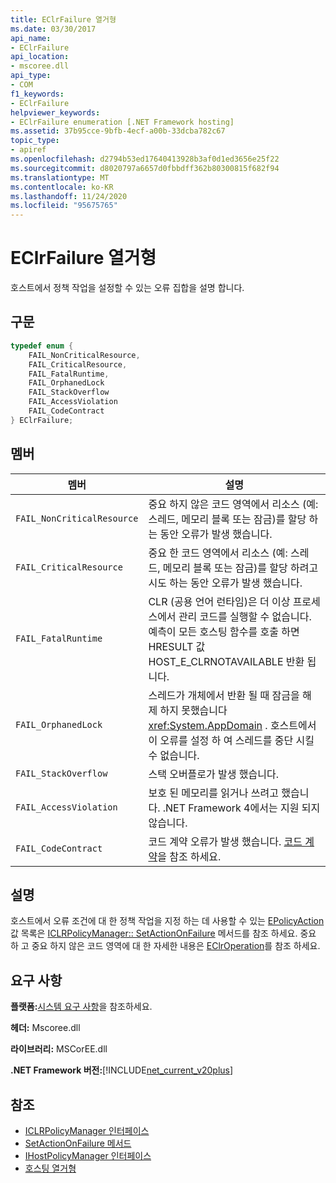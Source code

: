 ```yaml
---
title: EClrFailure 열거형
ms.date: 03/30/2017
api_name:
- EClrFailure
api_location:
- mscoree.dll
api_type:
- COM
f1_keywords:
- EClrFailure
helpviewer_keywords:
- EClrFailure enumeration [.NET Framework hosting]
ms.assetid: 37b95cce-9bfb-4ecf-a00b-33dcba782c67
topic_type:
- apiref
ms.openlocfilehash: d2794b53ed17640413928b3af0d1ed3656e25f22
ms.sourcegitcommit: d8020797a6657d0fbbdff362b80300815f682f94
ms.translationtype: MT
ms.contentlocale: ko-KR
ms.lasthandoff: 11/24/2020
ms.locfileid: "95675765"
---
```

# <a name="eclrfailure-enumeration"></a>EClrFailure 열거형

호스트에서 정책 작업을 설정할 수 있는 오류 집합을 설명 합니다.  
  
## <a name="syntax"></a>구문  
  
```cpp  
typedef enum {  
    FAIL_NonCriticalResource,  
    FAIL_CriticalResource,  
    FAIL_FatalRuntime,  
    FAIL_OrphanedLock  
    FAIL_StackOverflow  
    FAIL_AccessViolation  
    FAIL_CodeContract  
} EClrFailure;  
```  
  
## <a name="members"></a>멤버  
  
|멤버|설명|  
|------------|-----------------|  
|`FAIL_NonCriticalResource`|중요 하지 않은 코드 영역에서 리소스 (예: 스레드, 메모리 블록 또는 잠금)를 할당 하는 동안 오류가 발생 했습니다.|  
|`FAIL_CriticalResource`|중요 한 코드 영역에서 리소스 (예: 스레드, 메모리 블록 또는 잠금)를 할당 하려고 시도 하는 동안 오류가 발생 했습니다.|  
|`FAIL_FatalRuntime`|CLR (공용 언어 런타임)은 더 이상 프로세스에서 관리 코드를 실행할 수 없습니다. 예측이 모든 호스팅 함수를 호출 하면 HRESULT 값 HOST_E_CLRNOTAVAILABLE 반환 됩니다.|  
|`FAIL_OrphanedLock`|스레드가 개체에서 반환 될 때 잠금을 해제 하지 못했습니다 <xref:System.AppDomain> . 호스트에서이 오류를 설정 하 여 스레드를 중단 시킬 수 없습니다.|  
|`FAIL_StackOverflow`|스택 오버플로가 발생 했습니다.|  
|`FAIL_AccessViolation`|보호 된 메모리를 읽거나 쓰려고 했습니다. .NET Framework 4에서는 지원 되지 않습니다.|  
|`FAIL_CodeContract`|코드 계약 오류가 발생 했습니다. [코드 계약](../../debug-trace-profile/code-contracts.md)을 참조 하세요.|  
  
## <a name="remarks"></a>설명  

 호스트에서 오류 조건에 대 한 정책 작업을 지정 하는 데 사용할 수 있는 [EPolicyAction](epolicyaction-enumeration.md) 값 목록은 [ICLRPolicyManager:: SetActionOnFailure](iclrpolicymanager-setactiononfailure-method.md) 메서드를 참조 하세요. 중요 하 고 중요 하지 않은 코드 영역에 대 한 자세한 내용은 [EClrOperation](eclroperation-enumeration.md)를 참조 하세요.  
  
## <a name="requirements"></a>요구 사항  

 **플랫폼:**[시스템 요구 사항](../../get-started/system-requirements.md)을 참조하세요.  
  
 **헤더:** Mscoree.dll  
  
 **라이브러리:** MSCorEE.dll  
  
 **.NET Framework 버전:**[!INCLUDE[net_current_v20plus](../../../../includes/net-current-v20plus-md.md)]  
  
## <a name="see-also"></a>참조

- [ICLRPolicyManager 인터페이스](iclrpolicymanager-interface.md)
- [SetActionOnFailure 메서드](iclrpolicymanager-setactiononfailure-method.md)
- [IHostPolicyManager 인터페이스](ihostpolicymanager-interface.md)
- [호스팅 열거형](hosting-enumerations.md)
